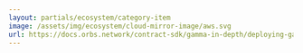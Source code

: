 ```yaml
---
layout: partials/ecosystem/category-item
image: /assets/img/ecosystem/cloud-mirror-image/aws.svg
url: https://docs.orbs.network/contract-sdk/gamma-in-depth/deploying-gamma-in-the-cloud/amazon-web-services
---
```

